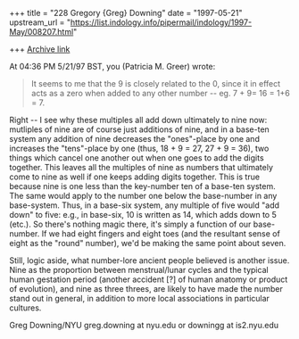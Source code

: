 +++
title = "228 Gregory {Greg} Downing"
date = "1997-05-21"
upstream_url = "https://list.indology.info/pipermail/indology/1997-May/008207.html"

+++
[Archive link](https://list.indology.info/pipermail/indology/1997-May/008207.html)

At 04:36 PM 5/21/97 BST, you (Patricia M. Greer) wrote:
>It seems to me that the 9 is closely related to the 0, 
>since it in effect acts as a zero when added to any other 
>number -- eg.  7 + 9= 16 = 1+6 = 7.

Right -- I see why these multiples all add down ultimately to nine now:
mutliples of nine are of course just additions of nine, and in a base-ten
system any addition of nine decreases the "ones"-place by one and increases
the "tens"-place by one (thus, 18 + 9 = 27, 27 + 9 = 36), two things which
cancel one another out when one goes to add the digits together. This leaves
all the multiples of nine as numbers that ultimately come to nine as well if
one keeps adding digits together. This is true because nine is one less than
the key-number ten of a base-ten system. The same would apply to the number
one below the base-number in any base-system. Thus, in a base-six system,
any multiple of five would "add down" to five: e.g., in base-six, 10 is
written as 14, which adds down to 5 (etc.). So there's nothing magic there,
it's simply a function of our base-number. If we had eight fingers and eight
toes (and the resultant sense of eight as the "round" number), we'd be
making the same point about seven.

Still, logic aside, what number-lore ancient people believed is another
issue. Nine as the proportion between menstrual/lunar cycles and the typical
human gestation period (another accident [?] of human anatomy or product of
evolution), and nine as three threes, are likely to have made the number
stand out in general, in addition to more local associations in particular
cultures.

Greg Downing/NYU
greg.downing at nyu.edu
or
downingg at is2.nyu.edu





